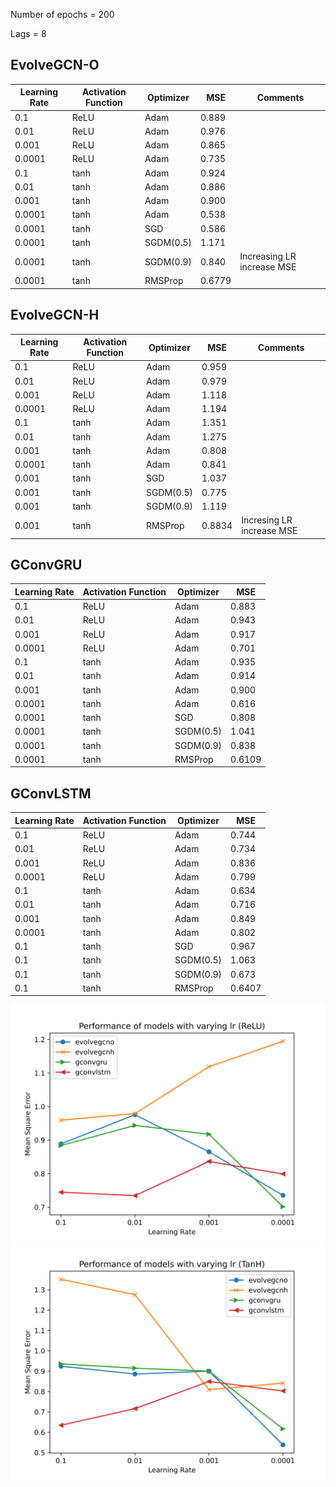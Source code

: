 Number of epochs = 200

Lags = 8

## EvolveGCN-O
| Learning Rate | Activation Function | Optimizer | MSE | Comments|
| --- | ---------- | ---- | --- | --- | 
| 0.1 | ReLU | Adam |  0.889|  
| 0.01 | ReLU | Adam | 0.976|
| 0.001 | ReLU |Adam | 0.865|
| 0.0001 | ReLU |Adam |  0.735|
| 0.1 | tanh | Adam | 0.924 |  
| 0.01 | tanh | Adam | 0.886 |
| 0.001 | tanh |Adam | 0.900|
| 0.0001 | tanh |Adam | 0.538 |
| 0.0001 | tanh |SGD |0.586|
| 0.0001 | tanh |SGDM(0.5) | 1.171|
| 0.0001 | tanh |SGDM(0.9) | 0.840| Increasing LR increase MSE|
| 0.0001 | tanh |RMSProp | 0.6779|| 


## EvolveGCN-H
| Learning Rate | Activation Function | Optimizer | MSE | Comments |
| --- | ---------- | ---- | --- | --- | 
| 0.1 | ReLU | Adam |  0.959|  
| 0.01 | ReLU | Adam | 0.979|
| 0.001 | ReLU |Adam | 1.118|
| 0.0001 | ReLU |Adam |  1.194|
| 0.1 | tanh | Adam | 1.351 |  
| 0.01 | tanh | Adam |1.275 |
| 0.001 | tanh |Adam | 0.808|
| 0.0001 | tanh |Adam |0.841  |
| 0.001 | tanh | SGD | 1.037 |
| 0.001 | tanh | SGDM(0.5) | 0.775|
| 0.001 | tanh | SGDM(0.9) | 1.119|
| 0.001 | tanh | RMSProp |0.8834  | Incresing LR increase MSE

## GConvGRU
| Learning Rate | Activation Function | Optimizer | MSE |
| --- | ---------- | ---- | --- | 
| 0.1 | ReLU | Adam |  0.883|  
| 0.01 | ReLU | Adam | 0.943|
| 0.001 | ReLU |Adam | 0.917|
| 0.0001 | ReLU |Adam |  0.701|
| 0.1 | tanh | Adam | 0.935  |  
| 0.01 | tanh | Adam | 0.914 |
| 0.001 | tanh |Adam | 0.900 |
| 0.0001 | tanh |Adam | 0.616 |
| 0.0001 | tanh | SGD | 0.808 |
| 0.0001 | tanh | SGDM(0.5) | 1.041 |
| 0.0001 | tanh | SGDM(0.9) | 0.838 |
| 0.0001 | tanh | RMSProp|0.6109 |

## GConvLSTM
| Learning Rate | Activation Function | Optimizer | MSE |
| --- | ---------- | ---- | --- | 
| 0.1 | ReLU | Adam |  0.744|  
| 0.01 | ReLU | Adam | 0.734|
| 0.001 | ReLU |Adam | 0.836|
| 0.0001 | ReLU |Adam |  0.799|
| 0.1 | tanh | Adam | 0.634 |  
| 0.01 | tanh | Adam | 0.716 |
| 0.001 | tanh |Adam | 0.849|
| 0.0001 | tanh |Adam | 0.802 |
| 0.1  | tanh | SGD | 0.967 |
| 0.1  | tanh | SGDM(0.5) | 1.063 |
| 0.1  | tanh | SGDM(0.9) | 0.673 |
| 0.1  | tanh | RMSProp| 0.6407|

![Alt text](/plots/MSE_vs_LR_ReLU.png "MSE vs Learning Rate (ReLU)")
![Alt text](/plots/MSE_vs_LR_Tanh.png "MSE vs Learning Rate (TanH)")


